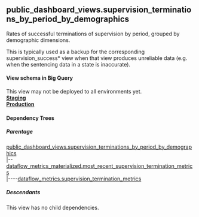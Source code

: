 ## public_dashboard_views.supervision_terminations_by_period_by_demographics
Rates of successful terminations of supervision by period, grouped by demographic dimensions.

This is typically used as a backup for the corresponding supervision_success* view when that view produces unreliable data (e.g. when the sentencing data in a state is inaccurate).

#### View schema in Big Query
This view may not be deployed to all environments yet.<br/>
[**Staging**](https://console.cloud.google.com/bigquery?pli=1&p=recidiviz-staging&page=table&project=recidiviz-staging&d=public_dashboard_views&t=supervision_terminations_by_period_by_demographics)
<br/>
[**Production**](https://console.cloud.google.com/bigquery?pli=1&p=recidiviz-123&page=table&project=recidiviz-123&d=public_dashboard_views&t=supervision_terminations_by_period_by_demographics)
<br/>

#### Dependency Trees

##### Parentage
[public_dashboard_views.supervision_terminations_by_period_by_demographics](../public_dashboard_views/supervision_terminations_by_period_by_demographics.md) <br/>
|--[dataflow_metrics_materialized.most_recent_supervision_termination_metrics](../dataflow_metrics_materialized/most_recent_supervision_termination_metrics.md) <br/>
|----[dataflow_metrics.supervision_termination_metrics](../../metrics/supervision/supervision_termination_metrics.md) <br/>


##### Descendants
This view has no child dependencies.
